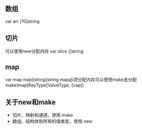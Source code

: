 ## 数组

var arr [10]string
## 切片
可以使用new分配内存
var slice []string

## map
var map map[string]string
map必须分配内存可以使用make去分配
make(map[KeyType]ValueType, [cap])

## 关于new和make
- 切片、映射和通道，使用 make
- 数组、结构体和所有的值类型，使用 new 
